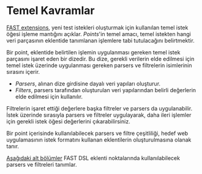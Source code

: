 [link-fast]:                ../intro.md
[link-parsers]:             parsers.md

# Temel Kavramlar

[FAST extensions][link-fast], yeni test istekleri oluşturmak için kullanılan temel istek öğesi işleme mantığını açıklar. *Points*'in temel amacı, temel istekten hangi veri parçasının eklentide tanımlanan işlemlere tabi tutulacağını belirtmektir.

Bir point, eklentide belirtilen işlemin uygulanması gereken temel istek parçasını işaret eden bir dizedir. Bu dize, gerekli verilerin elde edilmesi için temel istek üzerinde uygulanması gereken parsers ve filtrelerin isimlerinin sırasını içerir.

* *Parsers*, alınan dize girdisine dayalı veri yapıları oluşturur. 
* *Filters*, parsers tarafından oluşturulan veri yapılarından belirli değerlerin elde edilmesi için kullanılır. 

Filtrelerin işaret ettiği değerlere başka filtreler ve parsers da uygulanabilir. İstek üzerinde sırasıyla parsers ve filtreler uygulayarak, daha ileri işlemler için gerekli istek öğesi değerlerini çıkarabilirsiniz.  

Bir point içerisinde kullanılabilecek parsers ve filtre çeşitliliği, hedef web uygulamasının istek formatını kullanan eklentilerin oluşturulmasına olanak tanır.

[Aşağıdaki alt bölümler][link-parsers] FAST DSL eklenti noktalarında kullanılabilecek parsers ve filtreleri tanımlar.